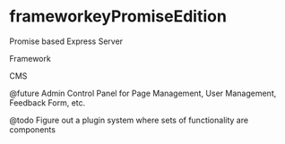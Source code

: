 frameworkeyPromiseEdition
=========================

Promise based Express Server 

Framework

CMS

@future
Admin Control Panel for Page Management, User Management, Feedback Form, etc.

@todo
Figure out a plugin system where sets of functionality are components 